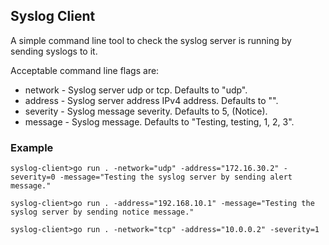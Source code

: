 ## Syslog Client

A simple command line tool to check the syslog server is running by sending syslogs to it.

Acceptable command line flags are:

* network - Syslog server udp or tcp. Defaults to "udp".
* address - Syslog server address IPv4 address. Defaults to "".
* severity - Syslog message severity. Defaults to 5, (Notice).
* message - Syslog message. Defaults to "Testing, testing, 1, 2, 3".

### Example
```
syslog-client>go run . -network="udp" -address="172.16.30.2" -severity=0 -message="Testing the syslog server by sending alert message."
```
```
syslog-client>go run . -address="192.168.10.1" -message="Testing the syslog server by sending notice message."
```
```
syslog-client>go run . -network="tcp" -address="10.0.0.2" -severity=1
```